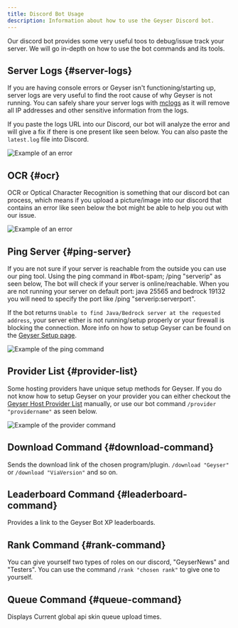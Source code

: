 ```yaml
---
title: Discord Bot Usage
description: Information about how to use the Geyser Discord bot.
---
```


Our discord bot provides some very useful toos to debug/issue track your server. We will go in-depth on how to use the bot commands and its tools.

## Server Logs {#server-logs}

If you are having console errors or Geyser isn't functioning/starting up, server logs are very useful to find the root cause of why Geyser is not running. You can safely share your server logs with [mclogs](https://mclo.gs) as it will remove all IP addresses and other sensitive information from the logs. 

If you paste the logs URL into our Discord, our bot will analyze the error and will give a fix if there is one present like seen below. You can also paste the `latest.log` file into Discord.

![Example of an error](/img/wiki/discord-bot/logs.png)

## OCR {#ocr}

OCR or Optical Character Recognition is something that our discord bot can process, which means if you upload a picture/image into our discord that contains an error like seen below the bot might be able to help you out with our issue.

![Example of an error](/img/wiki/discord-bot/ocr.png)

## Ping Server {#ping-server}

If you are not sure if your server is reachable from the outside you can use our ping tool. Using the ping command in #bot-spam; /ping "serverip" as seen below, The bot will check if your server is online/reachable. When you are not running your server on default port: java 25565 and bedrock 19132 you will need to specify the port like /ping "serverip:serverport".

If the bot returns `Unable to find Java/Bedrock server at the requested address`, your server either is not running/setup properly or your firewall is blocking the connection. More info on how to setup Geyser can be found on the [Geyser Setup page](/wiki/geyser/setup/).

![Example of the ping command](/img/wiki/discord-bot/ping.png)

## Provider List {#provider-list}

Some hosting providers have unique setup methods for Geyser. If you do not know how to setup Geyser on your provider you can either checkout the [Geyser Host Provider List](/wiki/geyser/supported-hosting-providers/) manually, or use our bot command `/provider "providername"` as seen below.

![Example of the provider command](/img/wiki/discord-bot/provider.png)

## Download Command {#download-command}

Sends the download link of the chosen program/plugin. `/download "Geyser"` or `/download "ViaVersion"` and so on.

## Leaderboard Command {#leaderboard-command}

Provides a link to the Geyser Bot XP leaderboards.

## Rank Command {#rank-command}

You can give yourself two types of roles on our discord, "GeyserNews" and "Testers". You can use the command `/rank "chosen rank"` to give one to yourself.

## Queue Command {#queue-command}

Displays Current global api skin queue upload times.



